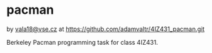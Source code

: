 # pacman
by vala18@vse.cz
at https://github.com/adamvaltr/4IZ431_pacman.git

Berkeley Pacman programming task for class 4IZ431.
